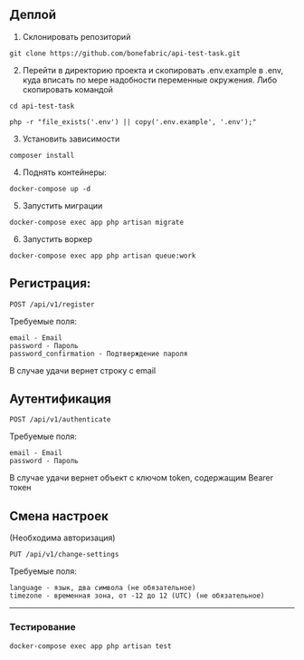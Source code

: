 ## Деплой

1. Склонировать репозиторий
```shell
git clone https://github.com/bonefabric/api-test-task.git
```

2. Перейти в директорию проекта и скопировать .env.example в .env, куда вписать по мере надобности
   переменные окружения. Либо скопировать командой
```shell
cd api-test-task
```
```shell
php -r "file_exists('.env') || copy('.env.example', '.env');"
```

3. Установить зависимости

```shell
composer install
```

4. Поднять контейнеры:
```shell
docker-compose up -d
```
5. Запустить миграции
```shell
docker-compose exec app php artisan migrate
```
6. Запустить воркер
```shell
docker-compose exec app php artisan queue:work
```

## Регистрация:

    POST /api/v1/register
Требуемые поля:

    email - Email
    password - Пароль
    password_confirmation - Подтверждение пароля

В случае удачи вернет строку с email

## Аутентификация

    POST /api/v1/authenticate
Требуемые поля:

    email - Email
    password - Пароль
В случае удачи вернет объект с ключом token, содержащим Bearer токен

## Смена настроек
(Необходима авторизация)

    PUT /api/v1/change-settings
Требуемые поля:

    language - язык, два символа (не обязательное)
    timezone - временная зона, от -12 до 12 (UTC) (не обязательное)

<hr>

### Тестирование

```shell
docker-compose exec app php artisan test
```
